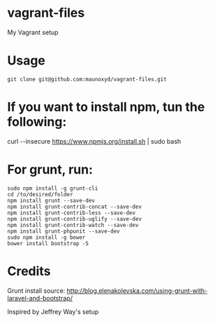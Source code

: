 vagrant-files
=============

My Vagrant setup

# Usage
```
git clone git@github.com:maunoxyd/vagrant-files.git
```

# If you want to install npm, tun the following:
curl --insecure https://www.npmjs.org/install.sh | sudo bash

# For grunt, run:
```
sudo npm install -g grunt-cli
cd /to/desired/folder
npm install grunt --save-dev 
npm install grunt-contrib-concat --save-dev 
npm install grunt-contrib-less --save-dev 
npm install grunt-contrib-uglify --save-dev 
npm install grunt-contrib-watch --save-dev 
npm install grunt-phpunit --save-dev
sudo npm install -g bower
bower install bootstrap -S
```

# Credits
Grunt install source: http://blog.elenakolevska.com/using-grunt-with-laravel-and-bootstrap/

Inspired by Jeffrey Way's setup
